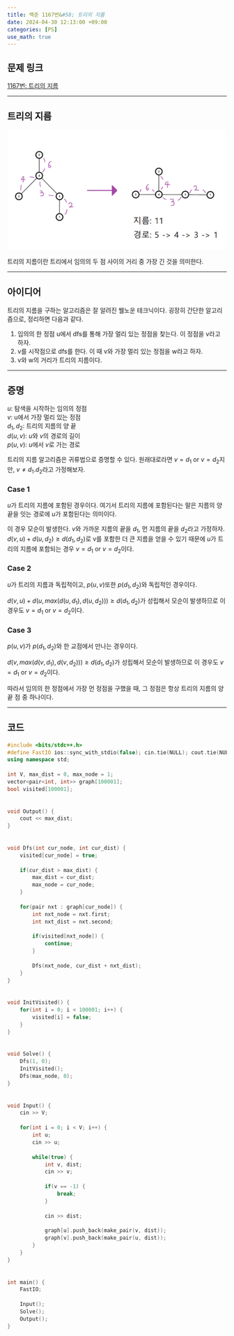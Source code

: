 ```yaml
---
title: 백준 1167번&#58; 트리의 지름
date: 2024-04-30 12:13:00 +09:00
categories: [PS]
use_math: true
---
```


## **문제 링크**
[1167번: 트리의 지름](https://www.acmicpc.net/problem/1167)

---

## **트리의 지름**
![](/assets/img/ps/1167/diameter.png)

트리의 지름이란 트리에서 임의의 두 점 사이의 거리 중 가장 긴 것을 의미한다.

---

## **아이디어**
트리의 지름을 구하는 알고리즘은 잘 알려진 웰노운 테크닉이다. 굉장히 간단한 알고리즘으로, 정리하면 다음과 같다.

>
1. 임의의 한 정점 u에서 dfs를 통해 가장 멀리 있는 정점을 찾는다. 이 정점을 v라고 하자.
2. v를 시작점으로 dfs를 한다. 이 때 v와 가장 멀리 있는 정점을 w라고 하자.
3. v와 w의 거리가 트리의 지름이다.
>

---

## **증명**
$u$: 탐색을 시작하는 임의의 정점
<br>
$v$: u에서 가장 멀리 있는 정점
<br>
$d_1, d_2$: 트리의 지름의 양 끝
<br>
$d(u, v)$: $u$와 $v$의 경로의 길이
<br>
$p(u, v)$: $u$에서 $v$로 가는 경로

트리의 지름 알고리즘은 귀류법으로 증명할 수 있다. 원래대로라면 $v = d_1$ or $v = d_2$지만, $v \neq d_1. d_2$라고 가정해보자.

### **Case 1**
$u$가 트리의 지름에 포함된 경우이다. 여기서 트리의 지름에 포함된다는 말은 지름의 양 끝을 잇는 경로에 $u$가 포함된다는 의미이다.

이 경우 모순이 발생한다. $v$와 가까운 지름의 끝을 $d_1$, 먼 지름의 끝을 $d_2$라고 가정하자. $d(v, u) + d(u, d_2) \geq d(d_1, d_2)$로 v를 포함한 더 큰 지름을 얻을 수 있기 때문에 $u$가 트리의 지름에 포함되는 경우 $v = d_1$ or $v = d_2$이다.

### **Case 2**
$u$가 트리의 지름과 독립적이고, $p(u, v)$또한 $p(d_1, d_2)$와 독립적인 경우이다. 

$d(v, u) + d(u, max(d(u, d_1), d(u, d_2))) \geq d(d_1, d_2)$가 성립해서 모순이 발생하므로 이 경우도 $v = d_1$ or $v = d_2$이다.

### **Case 3**
$p(u, v)$가 $p(d_1, d_2)$와 한 교점에서 만나는 경우이다.

$d(v, max(d(v, d_1), d(v, d_2))) \geq d(d_1, d_2)$가 성립해서 모순이 발생하므로 이 경우도 $v = d_1$ or $v = d_2$이다.


따라서 임의의 한 정점에서 가장 먼 정점을 구했을 때, 그 정점은 항상 트리의 지름의 양 끝 점 중 하나이다.

---

## **코드**
```cpp
#include <bits/stdc++.h>
#define FastIO ios::sync_with_stdio(false); cin.tie(NULL); cout.tie(NULL);
using namespace std;

int V, max_dist = 0, max_node = 1;
vector<pair<int, int>> graph[100001];
bool visited[100001];


void Output() {
    cout << max_dist;
}


void Dfs(int cur_node, int cur_dist) {
    visited[cur_node] = true;

    if(cur_dist > max_dist) {
        max_dist = cur_dist;
        max_node = cur_node;
    }

    for(pair nxt : graph[cur_node]) {
        int nxt_node = nxt.first;
        int nxt_dist = nxt.second;

        if(visited[nxt_node]) {
            continue;
        }

        Dfs(nxt_node, cur_dist + nxt_dist);
    }
}


void InitVisited() {
    for(int i = 0; i < 100001; i++) {
        visited[i] = false;
    }
}


void Solve() {
    Dfs(1, 0);
    InitVisited();
    Dfs(max_node, 0);
}


void Input() {
    cin >> V;

    for(int i = 0; i < V; i++) {
        int u;
        cin >> u;

        while(true) {
            int v, dist;
            cin >> v;

            if(v == -1) {
                break;
            }

            cin >> dist;

            graph[u].push_back(make_pair(v, dist));
            graph[v].push_back(make_pair(u, dist));
        }
    }
}


int main() {
    FastIO;

    Input();
    Solve();
    Output();
}
```